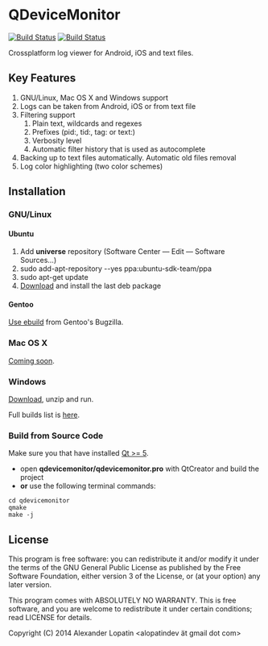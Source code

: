 QDeviceMonitor
==============

[![Build Status](https://api.travis-ci.org/alopatindev/qdevicemonitor.svg?branch=master)](https://travis-ci.org/alopatindev/qdevicemonitor)
[![Build Status](https://ci.appveyor.com/api/projects/status/0uex640qxdalur5n?svg=true)](https://ci.appveyor.com/project/alopatindev/qdevicemonitor)

Crossplatform log viewer for Android, iOS and text files.

Key Features
------------
1. GNU/Linux, Mac OS X and Windows support
2. Logs can be taken from Android, iOS or from text file
3. Filtering support
    1. Plain text, wildcards and regexes
    2. Prefixes (pid:, tid:, tag: or text:)
    3. Verbosity level
    4. Automatic filter history that is used as autocomplete
4. Backing up to text files automatically. Automatic old files removal
5. Log color highlighting (two color schemes)

Installation
------------

### GNU/Linux
#### Ubuntu
1. Add **universe** repository (Software Center — Edit — Software Sources...)
2. sudo add-apt-repository --yes ppa:ubuntu-sdk-team/ppa
3. sudo apt-get update
4. [Download](http://qdevicemonitor.uhostall.com/ubuntu) and install the last deb package

#### Gentoo
[Use ebuild](https://bugs.gentoo.org/show_bug.cgi?id=532898) from Gentoo's Bugzilla.

### Mac OS X
[Coming soon](http://qdevicemonitor.uhostall.com/osx).

### Windows
[Download](https://ci.appveyor.com/project/alopatindev/qdevicemonitor/build/artifacts), unzip and run.

Full builds list is [here](https://ci.appveyor.com/project/alopatindev/qdevicemonitor/history).

### Build from Source Code
Make sure you that have installed [Qt >= 5](http://www.qt.io/download-open-source).
* open **qdevicemonitor/qdevicemonitor.pro** with QtCreator and build the project
* **or** use the following terminal commands:
```
cd qdevicemonitor
qmake
make -j
```

License
-------

This program is free software: you can redistribute it and/or modify
it under the terms of the GNU General Public License as published by
the Free Software Foundation, either version 3 of the License, or (at
your option) any later version.

This program comes with ABSOLUTELY NO WARRANTY.
This is free software, and you are welcome to redistribute it
under certain conditions; read LICENSE for details.

Copyright (C) 2014  Alexander Lopatin <alopatindev ät gmail dot com>
